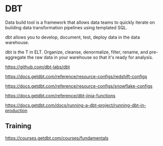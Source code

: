 # DBT 

Data build tool is a framework that allows data teams to quickly iterate on building data transformation pipelines using templated SQL.

dbt allows you to develop, document, test, deploy data in the data warehouse.

dbt is the T in ELT. Organize, cleanse, denormalize, filter, rename, and pre-aggregate the raw data in your warehouse so that it's ready for analysis.

https://github.com/dbt-labs/dbt

https://docs.getdbt.com/reference/resource-configs/redshift-configs

https://docs.getdbt.com/reference/resource-configs/snowflake-configs

https://docs.getdbt.com/reference/dbt-jinja-functions

https://docs.getdbt.com/docs/running-a-dbt-project/running-dbt-in-production


## Training

https://courses.getdbt.com/courses/fundamentals

